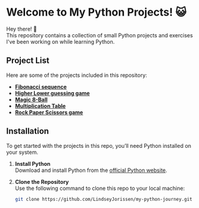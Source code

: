 # Welcome to My Python Projects! 😺

Hey there! 👋  
This repository contains a collection of small Python projects and exercises I've been working on while learning Python.



## Project List

Here are some of the projects included in this repository:

- [**Fibonacci sequence**](Projects/Fibonacci%20sequence)
- [**Higher Lower guessing game**](Projects/Higher%20Lower)
- [**Magic 8-Ball**](Projects/Magic%208-Ball)
- [**Multiplication Table**](Projects/Multiplication%20Table)
- [**Rock Paper Scissors game**](Projects/Rock%20Paper%20Scissors)


## Installation

To get started with the projects in this repo, you’ll need Python installed on your system.  

1. **Install Python**  
   Download and install Python from the [official Python website](https://www.python.org/).  

2. **Clone the Repository**  
   Use the following command to clone this repo to your local machine:  
   ```bash
   git clone https://github.com/LindseyJorissen/my-python-journey.git

